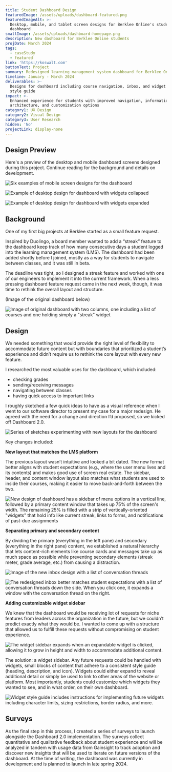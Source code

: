 ```yaml
---
title: Student Dashboard Design
featuredImage: /assets/uploads/dashboard-featured.png
featuredImageAlt: >-
  Desktop, mobile, and tablet screen designs for Berklee Online's student
  dashboard
smallImage: /assets/uploads/dashboard-homepage.png
description: New dashboard for Berklee Online students
projDate: March 2024
tags:
  - caseStudy
  - featured
link: 'https://koswalt.com'
buttonText: Project
summary: Redesigned learning management system dashboard for Berklee Online students
timeline: January - March 2024
deliverables: >-
  Designs for dashboard including course navigation, inbox, and widget library +
  style guide
impact: >-
  Enhanced experience for students with improved navigation, information
  architecture, and customization options
category1: UX Design
category2: Visual Design
category3: User Research
hidden: 'No'
projectLink: display-none
---
```

## Design Preview

Here's a preview of the desktop and mobile dashboard screens designed during this project. Continue reading for the background and details on development.

![Six examples of mobile screen designs for the dashboard](/assets/uploads/mobile-screens.png)

![Example of desktop design for dashboard with widgets collapsed](/assets/uploads/desktop-courses.png)

![Example of desktop design for dashboard with widgets expanded](/assets/uploads/streak.png)

## Background

One of my first big projects at Berklee started as a small feature request.

Inspired by Duolingo, a board member wanted to add a “streak” feature to the dashboard keep track of how many consecutive days a student logged into the learning management system (LMS). The dashboard had been added shortly before I joined, mostly as a way for students to navigate between classes, and it was still in beta.

The deadline was tight, so I designed a streak feature and worked with one of our engineers to implement it into the current framework. When a less pressing dashboard feature request came in the next week, though, it was time to rethink the overall layout and structure.

(Image of the original dashboard below)

![Image of original dashboard with two columns, one including a list of courses and one holding simply a "streak" widget](/assets/uploads/dashboard.png)

## Design

We needed something that would provide the right level of flexibility to accommodate future content but with boundaries that prioritized a student’s experience and didn’t require us to rethink the core layout with every new feature.

I researched the most valuable uses for the dashboard, which included:

* checking grades
* sending/receiving messages
* navigating between classes
* having quick access to important links

I roughly sketched a few quick ideas to have as a visual reference when I went to our software director to present my case for a major redesign. He agreed with the need for a change and direction I’d proposed, so we kicked off Dashboard 2.0.

![Series of sketches experimenting with new layouts for the dashboard](/assets/uploads/explorations.png)

Key changes included:

**New layout that matches the LMS platform**

The previous layout wasn’t intuitive and looked a bit dated. The new format better aligns with student expectations (e.g., where the user menu lives and its contents) and makes good use of screen real estate. The sidebar, header, and content window layout also matches what students are used to inside their courses, making it easier to move back-and-forth between the two. 

![New design of dashboard has a sidebar of menu options in a vertical line, followed by a primary content window that takes up 75% of the screen's width. The remaining 25% is filled with a strip of vertically-oriented "widgets" that hold info like current streak, links to forms, and notifications of past-due assignments](/assets/uploads/desktop-discourse.png)

**Separating primary and secondary content**

By dividing the primary (everything in the left pane) and secondary (everything in the right pane) content, we established a natural hierarchy that lets content-rich elements like course cards and messages take up as much space as possible while preventing secondary elements (streak meter, grade average, etc.) from causing a distraction.

![Image of the new inbox design with a list of conversation threads](/assets/uploads/dashboard-inbox.png)

![The redesigned inbox better matches student expectations with a list of conversation threads down the side. When you click one, it expands a window with the conversation thread on the right.](/assets/uploads/inbox-marci.png)

**Adding customizable widget sidebar**

We knew that the dashboard would be receiving lot of requests for niche features from leaders across the organization in the future, but we couldn’t predict exactly what they would be. I wanted to come up with a structure that allowed us to fulfill these requests without compromising on student experience.

![The widget sidebar expands when an expandable widget is clicked, allowing it to grow in height and width to accommodate additional content.](/assets/uploads/streak.png)

The solution: a widget sidebar. Any future requests could be handled with widgets, small blocks of content that adhere to a consistent style guide (heading, description, and icon). Widgets could either expand to reveal additional detail or simply be used to link to other areas of the website or platform. Most importantly, students could customize which widgets they wanted to see, and in what order, on their own dashboard.

![Widget style guide includes instructions for implementing future widgets including character limits, sizing restrictions, border radius, and more.](/assets/uploads/widget-style-guide.png)

## Surveys

As the final step in this process, I created a series of surveys to launch alongside the Dashboard 2.0 implementation. The surveys collect quantitative and qualitative feedback about student experience and will be analyzed in tandem with usage data from Gainsight to track adoption and discover new insights that will be used to iterate on future versions of the dashboard. At the time of writing, the dashboard was currently in development and is planned to launch in late spring 2024.
